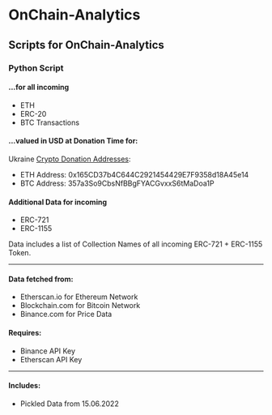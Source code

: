 # OnChain-Analytics
## Scripts for OnChain-Analytics

### Python Script

#### ...for all incoming

* ETH
* ERC-20
* BTC Transactions

#### ...valued in USD at Donation Time for:
Ukraine [Crypto Donation Addresses](https://twitter.com/Ukraine/status/1497594592438497282):
* ETH Address: 0x165CD37b4C644C2921454429E7F9358d18A45e14
* BTC Address: 357a3So9CbsNfBBgFYACGvxxS6tMaDoa1P

#### Additional Data for incoming

* ERC-721
* ERC-1155
  
Data includes a list of Collection Names of all incoming ERC-721 + ERC-1155 Token.

---

#### Data fetched from:

* Etherscan.io  for Ethereum Network
* Blockchain.com for Bitcoin Network
* Binance.com for Price Data

#### Requires:
* Binance API Key
* Etherscan API Key

---

#### Includes:
* Pickled Data from 15.06.2022
